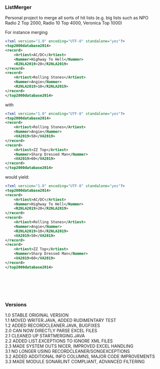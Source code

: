 ### ListMerger

Personal project to merge all sorts of hit lists (e.g. big lists such as NPO Radio 2 Top 2000, Radio 10 Top 4000, Veronica Top 1000)

For instance merging

```xml
<?xml version="1.0" encoding="UTF-8" standalone="yes"?>
<top2000database2014>
<record>
    <Artiest>AC/DC</Artiest>
    <Nummer>Highway To Hell</Nummer>
    <R2NLA2019>20</R2NLA2019>
</record>
<record>
    <Artiest>Rolling Stones</Artiest>
    <Nummer>Angie</Nummer>
    <R2NLA2019>10</R2NLA2019>
</record>
</top2000database2014>
```

with

```xml
<?xml version="1.0" encoding="UTF-8" standalone="yes"?>
<top2000database2014>
<record>
    <Artiest>Rolling Stones</Artiest>
    <Nummer>Angie</Nummer>
    <VA2019>50</VA2019>
</record>
<record>
    <Artiest>ZZ Top</Artiest>
    <Nummer>Sharp Dressed Man</Nummer>
    <VA2019>60</VA2019>
</record>
</top2000database2014>
```

would yield:

```xml
<?xml version="1.0" encoding="UTF-8" standalone="yes"?>
<top2000database2014>
<record>
    <Artiest>AC/DC</Artiest>
    <Nummer>Highway To Hell</Nummer>
    <R2NLA2019>20</R2NLA2019>
</record>
<record>
    <Artiest>Rolling Stones</Artiest>
    <Nummer>Angie</Nummer>
    <R2NLA2019>10</R2NLA2019>
    <VA2019>50</VA2019>
</record>
<record>
    <Artiest>ZZ Top</Artiest>
    <Nummer>Sharp Dressed Man</Nummer>
    <VA2019>60</VA2019>
</record>
</top2000database2014>
```
<br></br><br></br>
### Versions

1.0     STABLE ORIGINAL VERSION  
1.1     MOVED WRITER.JAVA, ADDED RUDIMENTARY TEST  
1.2     ADDED RECORDCLEANER.JAVA, BUGFIXES  
2.0     CAN NOW DIRECTLY PARSE EXCEL FILES  
2.1     CLEANED UP STARTMERGING.JAVA  
2.2     ADDED LIST.EXCEPTIONS TO IGNORE XML FILES  
2.3     MADE SYSTEM OUTS NICER, IMPROVED EXCEL HANDLING  
3.1     NO LONGER USING RECORDCLEANER/SONGEXCEPTIONS  
3.2     ADDED ADDITIONAL INFO COLUMNS, MAJOR CODE IMPROVEMENTS  
3.3     MADE MODULE SONARLINT COMPLIANT, ADVANCED FILTERING